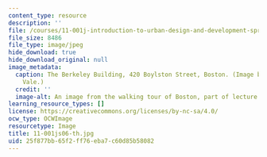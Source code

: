 ```yaml
---
content_type: resource
description: ''
file: /courses/11-001j-introduction-to-urban-design-and-development-spring-2006/25f877bb65f2ff76eba7c60d85b58082_11-001js06-th.jpg
file_size: 8486
file_type: image/jpeg
hide_download: true
hide_download_original: null
image_metadata:
  caption: The Berkeley Building, 420 Boylston Street, Boston. (Image by Prof. Larry
    Vale.)
  credit: ''
  image-alt: An image from the walking tour of Boston, part of lecture 2.
learning_resource_types: []
license: https://creativecommons.org/licenses/by-nc-sa/4.0/
ocw_type: OCWImage
resourcetype: Image
title: 11-001js06-th.jpg
uid: 25f877bb-65f2-ff76-eba7-c60d85b58082
---
```

